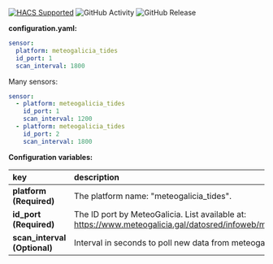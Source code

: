 [![HACS Supported](https://img.shields.io/badge/HACS-Supported-green.svg)](https://github.com/custom-components/hacs)
![GitHub Activity](https://img.shields.io/github/commit-activity/m/danieldiazi/homeassistant-meteogalicia_tides?label=commits)
![GitHub Release](https://img.shields.io/github/v/release/danieldiazi/homeassistant-meteogalicia_tides)

**configuration.yaml:**

```yaml
sensor:
  platform: meteogalicia_tides
  id_port: 1
  scan_interval: 1800
```

Many sensors:

``` yaml
sensor:
  - platform: meteogalicia_tides
    id_port: 1
    scan_interval: 1200
  - platform: meteogalicia_tides
    id_port: 2
    scan_interval: 1800
```


**Configuration variables:**  
  
key | description  
:--- | :---  
**platform (Required)** | The platform name: "meteogalicia_tides".  
**id_port (Required)** | The ID port by MeteoGalicia.  List available at: https://www.meteogalicia.gal/datosred/infoweb/meteo/docs/rss/RSS_Mareas_gl.pdf
**scan_interval (Optional)** | Interval in seconds to poll new data from meteogalicia webservice.  Recommended.
  
   


